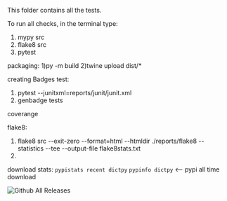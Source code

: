 This folder contains all the tests. 

To run all checks, in the terminal type:
1. mypy src
2. flake8 src
3. pytest


packaging:
1)py -m build
2)twine upload dist/*

creating Badges
test:
1) pytest --junitxml=reports/junit/junit.xml
2) genbadge tests

coverange

flake8:
1) flake8 src  --exit-zero --format=html --htmldir ./reports/flake8 --statistics --tee --output-file flake8stats.txt
2)

download stats:
`pypistats recent dictpy`
`pypinfo dictpy`    <-- pypi all time download

![Github All Releases](https://img.shields.io/github/downloads/dylanwal/dictpy/total.svg)

